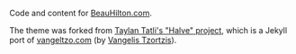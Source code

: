 Code and content for [BeauHilton.com](http://beauhilton.com/).

The theme was forked from [Taylan Tatli's "Halve" project](https://github.com/TaylanTatli/Halve), which is a Jekyll port of [vangeltzo.com](http://vangeltzo.com/) (by [Vangelis Tzortzis](https://github.com/srekoble)).
